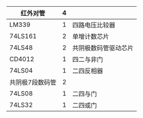 | 红外对管     | 4   |            |
| -------- | --- | ---------- |
| LM339    | 1   | 四路电压比较器    |
| 74LS161  | 2   | 单增计数芯片     |
| 74LS48   | 2   | 共阴极数码管驱动芯片 |
| CD4012   | 1   | 四二与非门      |
| 74LS04   | 1   | 二四反相器      |
| 共阴极7段数码管 | 2   |            |
| 74LS08   | 1   | 二四与门       |
| 74LS32   | 1   | 二四或门       |
